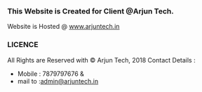 ### This Website is Created for Client @Arjun Tech.
Website is Hosted @ www.arjuntech.in


### LICENCE
  All Rights are Reserved with &copy; Arjun Tech, 2018
  Contact Details :
  - Mobile : 7879797676 & 
  - mail to :admin@arjuntech.in
